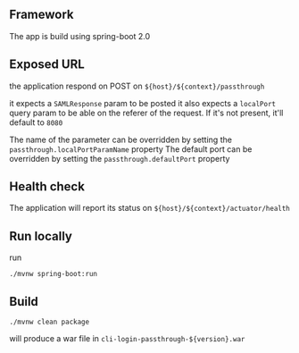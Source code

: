 
## Framework

The app is build using spring-boot 2.0

## Exposed URL

the application respond on POST on `${host}/${context}/passthrough`

it expects a `SAMLResponse` param to be posted
it also expects a `localPort` query param to be able on the referer of the request. 
If it's not present, it'll default to `8080`

The name of the parameter can be overridden by setting the `passthrough.localPortParamName` property
The default port can be overridden by setting the `passthrough.defaultPort` property

## Health check

The application will report its status on `${host}/${context}/actuator/health`

## Run locally

run 
```
./mvnw spring-boot:run
```

## Build

```
./mvnw clean package

```
will produce a war file in `cli-login-passthrough-${version}.war`